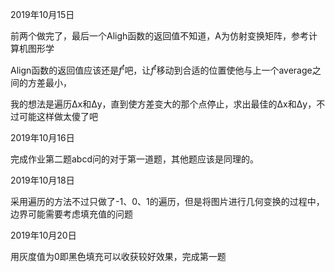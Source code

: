 2019年10月15日

前两个做完了，最后一个Aligh函数的返回值不知道，A为仿射变换矩阵，参考计算机图形学 



Align函数的返回值应该还是$f^t$吧，让$f^t$移动到合适的位置使他与上一个average之间的方差最小，

我的想法是遍历Δx和Δy，直到使方差变大的那个点停止，求出最佳的Δx和Δy，不过可能这样做太傻了吧

2019年10月16日

完成作业第二题abcd问的对于第一道题，其他题应该是同理的。

2019年10月18日

采用遍历的方法不过只做了-1、0、1的遍历，但是将图片进行几何变换的过程中，边界可能需要考虑填充值的问题

2019年10月20日

用灰度值为0即黑色填充可以收获较好效果，完成第一题

